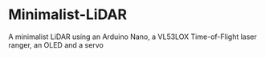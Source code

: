 # Minimalist-LiDAR
A minimalist LiDAR using an Arduino Nano, a VL53LOX Time-of-Flight laser ranger, an OLED and a servo
